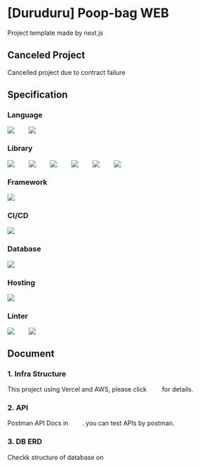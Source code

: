 # [Duruduru] Poop-bag WEB

Project template made by next.js

## Canceled Project

Cancelled project due to contract failure

## Specification

### Language

<div style="display: flex; gap: 2rem;">
  <img src="https://img.shields.io/badge/JavaScript-323330?style=for-the-badge&logo=javascript&logoColor=F7DF1E" />
  <img src="https://img.shields.io/badge/TypeScript-007ACC?style=for-the-badge&logo=typescript&logoColor=white" />
</div>

### Library

<div style="display: flex; gap: 2rem;">
  <img src="https://img.shields.io/badge/React-20232A?style=for-the-badge&logo=react&logoColor=61DAFB" />
  <img src="https://img.shields.io/badge/-React%20Query-FF4154?style=for-the-badge&logo=react%20query&logoColor=white" />
  <img src="https://img.shields.io/badge/Material%20UI-007FFF?style=for-the-badge&logo=mui&logoColor=white" />
  <img src="https://img.shields.io/badge/axios-671ddf?style=for-the-badge&&logo=axios&logoColor=white" />
  <img src="https://img.shields.io/badge/Z-zustand-FFFFFF.svg?style=for-the-badge" />
  <img src="https://img.shields.io/badge/JWT-black?style=for-the-badge&logo=JSON%20web%20tokens" />
</div>

### Framework

<div style="display: flex; gap: 2rem;">
  <img src="https://img.shields.io/badge/next%20js-000000?style=for-the-badge&logo=nextdotjs&logoColor=white" />
</div>

### CI/CD

<div style="display: flex; gap: 2rem;">
  <img src="https://img.shields.io/badge/Vercel-000000?style=for-the-badge&logo=vercel&logoColor=white" />
</div>

### Database

<div style="display: flex; gap: 2rem;">
  <img src="https://img.shields.io/badge/MongoDB-%234ea94b.svg?style=for-the-badge&logo=mongodb&logoColor=white" />
</div>

### Hosting

<div style="display: flex; gap: 2rem;">
  <img src="https://img.shields.io/badge/Amazon_AWS-FF9900?style=for-the-badge&logo=amazonaws&logoColor=white" />
</div>

### Linter

<div style="display: flex; gap: 2rem;">
  <img src="https://img.shields.io/badge/eslint-3A33D1?style=for-the-badge&logo=eslint&logoColor=white" />
  <img src="https://img.shields.io/badge/prettier-1A2C34?style=for-the-badge&logo=prettier&logoColor=F7BA3E" />
</div>

## Document

### 1. Infra Structure

This project using Vercel and AWS, please click <a href="" style="text-decoration: none; color: white">Link</a> for details.

### 2. API

Postman API Docs in <a href="" style="text-decoration: none; color: white">Link</a>. you can test APIs by postman.

### 3. DB ERD

Checkk structure of database on <a href="" style="text-decoration: none; color: white">Link</a>
